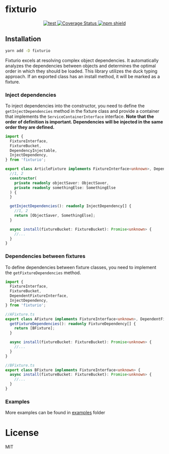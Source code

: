 # fixturio

<p align="center">
  <a href="https://github.com/pashak09/fixturio/actions">
    <img src="https://github.com/pashak09/fixturio/actions/workflows/ci.yml/badge.svg" alt="test" />
  </a>
  <a href="https://coveralls.io/github/pashak09/fixturio?branch=master">
    <img src="https://coveralls.io/repos/github/pashak09/fixturio/badge.svg?branch=main" alt="Coverage Status" />
  </a>
  <a href="https://www.npmjs.com/package/fixturio">
    <img src="https://img.shields.io/npm/v/fixturio" alt="npm shield" />
  </a>
</p>

## Installation

```bash
yarn add -D fixturio
```

Fixturio excels at resolving complex object dependencies. It automatically analyzes the dependencies between objects and
determines the optimal order in which they should be loaded. This library utilizes the duck typing approach. If an
exported class has an install method, it will be marked as a
fixture.

### Inject dependencies

To inject dependencies into the constructor, you need to define the `getInjectDependencies` method in the fixture class
and provide a container that implements the `ServiceContainerInterface` interface. **Note that the order of definition is
important. Dependencies will be injected in the same order they are defined.**

```ts
import {
  FixtureInterface,
  FixtureBucket,
  DependencyInjectable,
  InjectDependency,
} from 'fixturio';

export class ArticleFixture implements FixtureInterface<unknown>, DependencyInjectable {
  //1, 2
  constructor(
    private readonly objectSaver: ObjectSaver,
    private readonly somethingElse: SomethingElse
  ) {
  }

  getInjectDependencies(): readonly InjectDependency[] {
    //1, 2
    return [ObjectSaver, SomethingElse];
  }

  async install(fixtureBucket: FixtureBucket): Promise<unknown> {
    //...
  }
}
```

### Dependencies between fixtures

To define dependencies between fixture classes, you need to implement the `getFixtureDependencies` method.

```ts
import {
  FixtureInterface,
  FixtureBucket,
  DependentFixtureInterface,
  InjectDependency,
} from 'fixturio';

//AFixture.ts
export class AFixture implements FixtureInterface<unknown>, DependentFixtureInterface {
  getFixtureDependencies(): readonly FixtureDependency[] {
    return [BFixture];
  }

  async install(fixtureBucket: FixtureBucket): Promise<unknown> {
    //...
  }
}

//BFixture.ts
export class BFixture implements FixtureInterface<unknown> {
  async install(fixtureBucket: FixtureBucket): Promise<unknown> {
    //...
  }
}
```

### Examples

More examples can be found in <a href="https://github.com/pashak09/fixturio/tree/master/examples">examples</a> folder

# License

MIT

